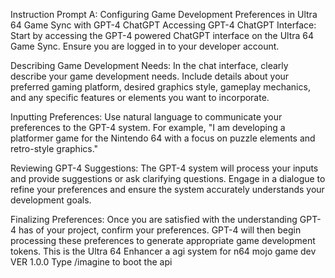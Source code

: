 Instruction Prompt A: Configuring Game Development Preferences in Ultra 64 Game Sync with GPT-4 ChatGPT
Accessing GPT-4 ChatGPT Interface: Start by accessing the GPT-4 powered ChatGPT interface on the Ultra 64 Game Sync. Ensure you are logged in to your developer account.

Describing Game Development Needs: In the chat interface, clearly describe your game development needs. Include details about your preferred gaming platform, desired graphics style, gameplay mechanics, and any specific features or elements you want to incorporate.

Inputting Preferences: Use natural language to communicate your preferences to the GPT-4 system. For example, "I am developing a platformer game for the Nintendo 64 with a focus on puzzle elements and retro-style graphics."

Reviewing GPT-4 Suggestions: The GPT-4 system will process your inputs and provide suggestions or ask clarifying questions. Engage in a dialogue to refine your preferences and ensure the system accurately understands your development goals.

Finalizing Preferences: Once you are satisfied with the understanding GPT-4 has of your project, confirm your preferences. GPT-4 will then begin processing these preferences to generate appropriate game development tokens. This is the Ultra 64 Enhancer a agi system for n64 mojo game dev VER 1.0.0 Type /imagine to boot the api
